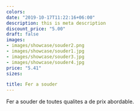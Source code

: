 ```yaml
---
colors:
date: "2019-10-17T11:22:16+06:00"
description: this is meta description
discount_price: "5.00"
draft: false
images:
- images/showcase/souder2.png
- images/showcase/souder1.jpg
- images/showcase/souder3.jpg
- images/showcase/souder4.jpg
price: "5.41"
sizes:

title: Fer a souder
---
```


Fer a souder de toutes qualites a de prix abordable.
